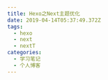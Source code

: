 ```yaml
---
title: Hexo之Next主题优化
date: 2019-04-14T05:37:49.372Z
tags: 
  - hexo
  - next
  - nextT
categories: 
  - 学习笔记
  - 个人博客
---
```

